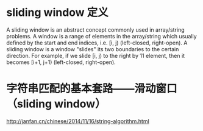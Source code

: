 # sliding window 定义
A sliding window is an abstract concept commonly used in array/string problems. A window is a range of elements in the array/string which usually defined by the start and end indices, i.e. [i, j) (left-closed, right-open). A sliding window is a window "slides" its two boundaries to the certain direction. For example, if we slide [i, j) to the right by 11 element, then it becomes [i+1, j+1) (left-closed, right-open).

# 字符串匹配的基本套路——滑动窗口（sliding window）
http://janfan.cn/chinese/2014/11/16/string-algorithm.html